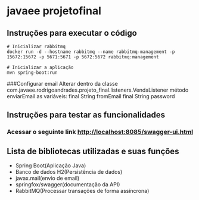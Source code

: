 # javaee projetofinal

## Instruções para executar o código
```
# Inicializar rabbitmq
docker run -d --hostname rabbitmq --name rabbitmq-management -p 15672:15672 -p 5671:5671 -p 5672:5672 rabbitmq:management

# Inicializar a aplicação
mvn spring-boot:run
```

###Configurar email
Alterar dentro da classe com.javaee.rodrigoandrades.projeto_final.listeners.VendaListener método enviarEmail as variáveis:
final String fromEmail
final String password 


## Instruções para testar as funcionalidades
### Acessar o seguinte link [http://localhost:8085/swagger-ui.html](http://localhost:8085/swagger-ui.html)

## Lista de bibliotecas utilizadas e suas funções
* Spring Boot(Aplicação Java)
* Banco de dados H2(Persistência de dados)
* javax.mail(envio de email)
* springfox/swagger(documentação da API)
* RabbitMQ(Processar transações de forma assíncrona)